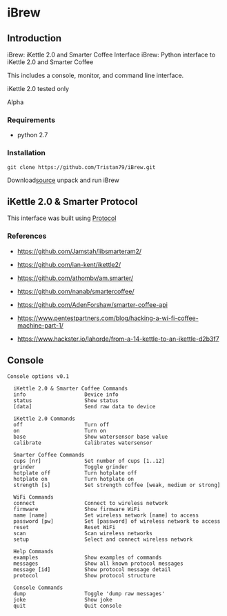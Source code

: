 # iBrew

## Introduction

iBrew: iKettle 2.0 and Smarter Coffee Interface
iBrew: Python interface to iKettle 2.0 and Smarter Coffee

This includes a console, monitor, and command line interface.

iKettle 2.0 tested only

Alpha


### Requirements 

* python 2.7

### Installation

`git clone https://github.com/Tristan79/iBrew.git`

Download[source](https://github.com/Tristan79/iBrew/archive/master.zip) unpack and run iBrew


## iKettle 2.0 & Smarter Protocol

This interface was built using [Protocol](https://github.com/Tristan79/iBrew/blob/master/protocol.txt)

### References
*    https://github.com/Jamstah/libsmarteram2/
*    https://github.com/ian-kent/ikettle2/
*    https://github.com/athombv/am.smarter/
*    https://github.com/nanab/smartercoffee/
*    https://github.com/AdenForshaw/smarter-coffee-api

*    https://www.pentestpartners.com/blog/hacking-a-wi-fi-coffee-machine-part-1/
*    https://www.hackster.io/lahorde/from-a-14-kettle-to-an-ikettle-d2b3f7


## Console

```
Console options v0.1

  iKettle 2.0 & Smarter Coffee Commands
  info                   Device info
  status                 Show status
  [data]                 Send raw data to device

  iKettle 2.0 Commands
  off                    Turn off
  on                     Turn on
  base                   Show watersensor base value
  calibrate              Calibrates watersensor

  Smarter Coffee Commands
  cups [nr]              Set number of cups [1..12]
  grinder                Toggle grinder
  hotplate off           Turn hotplate off
  hotplate on            Turn hotplate on
  strength [s]           Set strength coffee [weak, medium or strong]

  WiFi Commands
  connect                Connect to wireless network
  firmware               Show firmware WiFi
  name [name]            Set wireless network [name] to access
  password [pw]          Set [password] of wireless network to access
  reset                  Reset WiFi
  scan                   Scan wireless networks
  setup                  Select and connect wireless network

  Help Commands
  examples               Show examples of commands
  messages               Show all known protocol messages
  message [id]           Show protocol message detail
  protocol               Show protocol structure

  Console Commands
  dump                   Toggle 'dump raw messages'
  joke                   Show joke
  quit                   Quit console
```
